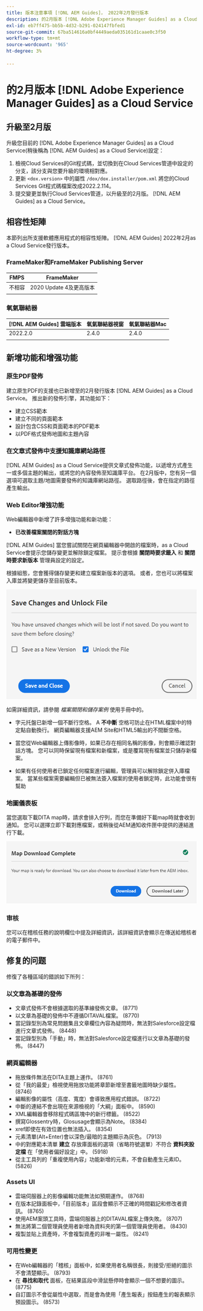 ```yaml
---
title: 版本注意事項 [!DNL AEM Guides]， 2022年2月發行版本
description: 的2月版本 [!DNL Adobe Experience Manager Guides] as a Cloud Service
exl-id: eb7ff475-bb5b-4d32-b291-024147fbfed1
source-git-commit: 67ba514616a0bf4449aeda035161d1caae0c3f50
workflow-type: tm+mt
source-wordcount: '965'
ht-degree: 3%

---
```


# 的2月版本 [!DNL Adobe Experience Manager Guides] as a Cloud Service

## 升級至2月版

升級您目前的 [!DNL Adobe Experience Manager Guides] as a Cloud Service(稍後稱為 [!DNL AEM Guides] as a Cloud Service)設定：
1. 檢視Cloud Services的Git程式碼，並切換到在Cloud Services管道中設定的分支，該分支與您要升級的環境相對應。
1. 更新 `<dox.version>` 中的屬性 `/dox/dox.installer/pom.xml` 將您的Cloud Services Git程式碼檔案改成2022.2.114。
1. 提交變更並執行Cloud Services管道，以升級至的2月版。 [!DNL AEM Guides] as a Cloud Service。

## 相容性矩陣

本節列出所支援軟體應用程式的相容性矩陣。 [!DNL AEM Guides] 2022年2月as a Cloud Service發行版本。

### FrameMaker和FrameMaker Publishing Server

| FMPS | FrameMaker |
| --- | --- |
| 不相容 | 2020 Update 4及更高版本 |
|  |  |


### 氧氣聯結器

| [!DNL AEM Guides] 雲端版本 | 氧氣聯結器視窗 | 氧氣聯結器Mac |
| --- | --- | --- |
| 2022.2.0 | 2.4.0 | 2.4.0 |
|  |  |  |


## 新增功能和增强功能

### 原生PDF發佈

建立原生PDF的支援也已新增至的2月發行版本 [!DNL AEM Guides] as a Cloud Service。 推出新的發佈引擎，其功能如下：
* 建立CSS範本
* 建立不同的頁面範本
* 設計包含CSS和頁面範本的PDF範本
* 以PDF格式發佈地圖和主題內容

### 在文章式發佈中支援知識庫網站路徑

[!DNL AEM Guides] as a Cloud Service提供文章式發佈功能，以遞增方式產生一或多個主題的輸出，或將您的內容發佈至知識庫平台。 在2月版中，您有另一個選項可選取主題/地圖需要發佈的知識庫網站路徑。 選取路徑後，會在指定的路徑產生輸出。

### Web Editor增強功能

Web編輯器中新增了許多增強功能和新功能：

* **已改善檔案關閉的對話方塊**

[!DNL AEM Guides] 當您嘗試關閉在網頁編輯器中開啟的檔案時，as a Cloud Service會提示您儲存變更並解除鎖定檔案。 提示會根據 **關閉時要求籤入** 和 **關閉時要求新版本** 管理員設定的設定。

根據組態，您會獲得儲存變更和建立檔案新版本的選項。 或者，您也可以將檔案入庫並將變更儲存至目前版本。

![檔案關閉](assets/file-close-save-changes-unlock.png)

如需詳細資訊，請參閱 *檔案關閉和儲存案例* 使用手冊中的。

* 字元托盤已新增一個不斷行空格。  A **不中斷** 空格可防止在HTML檔案中的特定點自動換行。 網頁編輯器支援AEM Site和HTML5輸出的不間斷空格。

* 當您從Web編輯器上傳影像時，如果已存在相同名稱的影像，則會顯示確認對話方塊。 您可以同時保留現有檔案和新檔案，或是覆寫現有檔案並只儲存新檔案。

* 如果有任何使用者已鎖定任何檔案進行編輯，管理員可以解除鎖定併入庫檔案。 當某些檔案需要編輯但已被無法簽入檔案的使用者鎖定時，此功能會很有幫助

### 地圖儀表板

當您選取下載DITA map時，請求會排入佇列，而您在準備好下載map時就會收到通知。 您可以選擇立即下載對應檔案，或稍後從AEM通知收件匣中提供的連結進行下載。

![地圖下載](assets/download-map-prompt.png)

### 审核

您可以在稽核任務的說明欄位中提及詳細資訊，該詳細資訊會顯示在傳送給稽核者的電子郵件中。

## 修复的问题

修復了各種區域的錯誤如下所列：

### 以文章為基礎的發佈

* 文章式發佈不會根據選取的基準線發佈文章。 (8771)
* 以文章為基礎的發佈中不遵循DITAVAL檔案。 (8770)
* 當記錄型別為常見問題集且文章欄位內容為疑問時，無法對Salesforce設定檔進行文章式發佈。 (8448)
* 當記錄型別為「手動」時，無法對Salesforce設定檔進行以文章為基礎的發佈。 (8447)

### 網頁編輯器

* 拖放條件無法在DITA主題上運作。 (8761)
* 從「我的最愛」檢視使用拖放功能將章節新增至書籤地圖時缺少屬性。 (8746)
* 編輯影像的屬性（高度、寬度）會導致應用程式錯誤。 (8722)
* 中斷的連結不會出現在來源檢視的「大綱」面板中。 (8590)
* XML編輯器會移除程式碼區塊中的新行標籤。 (8522)
* 撰寫Glossentry時，Glosusage會顯示為Note。 (8384)
* xref即使在有效位置也無法插入。 (8354)
* 元素清單(Alt+Enter)會以深色/最暗的主題顯示為灰色。 (7913)
* 中的對應範本清單 **建立** 存放庫面板的選項（省略符號選單）不符合 **資料夾設定檔** 在「使用者偏好設定」中。 (5918)
* 從主工具列的「重複使用內容」功能新增的元素，不會自動產生元素ID。 (5826)

### Assets UI

* 雲端伺服器上的影像編輯功能無法如預期運作。 (8768)
* 在版本記錄面板中，「目前版本」區段會顯示不正確的時間戳記和修改者資訊。 (8765)
* 使用AEM案頭工具時，雲端伺服器上的DITAVAL檔案上傳失敗。 (8707)
* 無法將第二個管理員使用者新增為資料夾的第一個管理員使用者。 (8430)
* 複製並貼上資產時，不會複製資產的非唯一屬性。 (8241)

### 可用性變更

* 在Web編輯器的「稽核」面板中，如果使用者名稱很長，則接受/拒絕的圖示不會清楚顯示。 (8793)
* 在 **尋找和取代** 面板，在結果區段中滑鼠懸停時會顯示一個不想要的圖示。 (8775)
* 自訂圖示不會從屬性中選取，而是會為使用「產生報表」按鈕產生的報表顯示預設圖示。 (8573)

